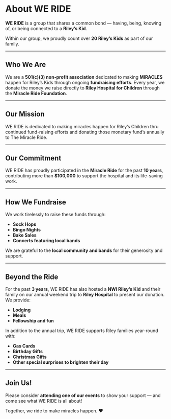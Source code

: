 # About WE RIDE

**WE RIDE** is a group that shares a common bond — having, being, knowing of, or being connected to a **Riley’s Kid**.

Within our group, we proudly count over **20 Riley’s Kids** as part of our family.

---

## Who We Are

We are a **501(c)(3) non-profit association** dedicated to making **MIRACLES** happen for Riley’s Kids through ongoing **fundraising efforts**. Every year, we donate the money we raise directly to **Riley Hospital for Children** through the **Miracle Ride Foundation**.

---

## Our Mission
WE RIDE is dedicated to making miracles happen for Riley’s Children thru continued fund-raising efforts and donating those monetary fund’s annually to The Miracle Ride.

---

## Our Commitment

WE RIDE has proudly participated in the **Miracle Ride** for the past **10 years**, contributing more than **$100,000** to support the hospital and its life-saving work.

---

## How We Fundraise

We work tirelessly to raise these funds through:

- **Sock Hops**
- **Bingo Nights**
- **Bake Sales**
- **Concerts featuring local bands**

We are grateful to the **local community and bands** for their generosity and support.

---

## Beyond the Ride

For the past **3 years**, WE RIDE has also hosted a **NWI Riley’s Kid** and their family on our annual weekend trip to **Riley Hospital** to present our donation. We provide:

- **Lodging**
- **Meals**
- **Fellowship and fun**

In addition to the annual trip, WE RIDE supports Riley families year-round with:

- **Gas Cards**
- **Birthday Gifts**
- **Christmas Gifts**
- **Other special surprises to brighten their day**

---

## Join Us!

Please consider **attending one of our events** to show your support — and come see what WE RIDE is all about!

Together, we ride to make miracles happen. ❤️
